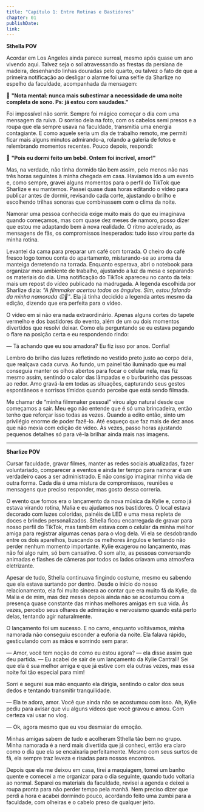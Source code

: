 ```yaml
---
title: "Capítulo 1: Entre Rotinas e Bastidores"
chapter: 01
publishDate: 
link: 
---
```


**Sthella POV**

Acordar em Los Angeles ainda parece surreal, mesmo após quase um ano vivendo aqui. Talvez seja o sol atravessando as frestas da persiana de madeira, desenhando linhas douradas pelo quarto, ou talvez o fato de que a primeira notificação ao desligar o alarme foi uma selfie da Sharlize no espelho da faculdade, acompanhada da mensagem:

📱 **"Nota mental: nunca mais subestimar a necessidade de uma noite completa de sono. Ps: já estou com saudades."**

Foi impossível não sorrir. Sempre foi mágico começar o dia com uma mensagem da ruiva. O sorriso dela na foto, com os cabelos semi presos e a roupa que ela sempre usava na faculdade, transmitia uma energia contagiante. E como aquele seria um dia de trabalho remoto, me permiti ficar mais alguns minutos admirando-a, rolando a galeria de fotos e relembrando momentos recentes. Pouco depois, respondi:

📱 **"Pois eu dormi feito um bebê. Ontem foi incrível, amor!"**

Mas, na verdade, não tinha dormido tão bem assim, pelo menos não nas três horas seguintes à minha chegada em casa. Havíamos ido a um evento e, como sempre, gravei alguns momentos para o perfil do TikTok que Sharlize e eu mantemos. Passei quase duas horas editando o vídeo para publicar antes de dormir, revisando cada corte, ajustando o brilho e escolhendo trilhas sonoras que combinassem com o clima da noite.

Namorar uma pessoa conhecida exige muito mais do que eu imaginava quando começamos, mas com quase dez meses de namoro, posso dizer que estou me adaptando bem à nova realidade. O ritmo acelerado, as mensagens de fãs, os compromissos inesperados: tudo isso virou parte da minha rotina.

Levantei da cama para preparar um café com torrada. O cheiro do café fresco logo tomou conta do apartamento, misturando-se ao aroma da manteiga derretendo na torrada. Enquanto esperava, abri o notebook para organizar meu ambiente de trabalho, ajustando a luz da mesa e separando os materiais do dia. Uma notificação do TikTok apareceu no canto da tela: mais um repost do vídeo publicado na madrugada. A legenda escolhida por Sharlize dizia: *"A filmmaker acertou todos os ângulos. Sim, estou falando da minha namorada 😌📸"*. Ela já tinha decidido a legenda antes mesmo da edição, dizendo que era perfeita para o vídeo.

O vídeo em si não era nada extraordinário. Apenas alguns cortes do tapete vermelho e dos bastidores do evento, além de um ou dois momentos divertidos que resolvi deixar. Como ela perguntando se eu estava pegando o flare na posição certa e eu respondendo rindo:

— Tá achando que eu sou amadora? Eu fiz isso por anos. Confia!

Lembro do brilho das luzes refletindo no vestido preto justo ao corpo dela, que realçava cada curva. Ao fundo, um painel tão iluminado que eu mal conseguia manter os olhos abertos para focar o celular nela, mas fiz mesmo assim, sentindo o calor das lâmpadas e o burburinho das pessoas ao redor. Amo gravá-la em todas as situações, capturando seus gestos espontâneos e sorrisos tímidos quando percebe que está sendo filmada.

Me chamar de “minha filmmaker pessoal” virou algo natural desde que começamos a sair. Meu ego não entende que é só uma brincadeira, então tenho que reforçar isso todas as vezes. Quando a edito então, sinto um privilégio enorme de poder fazê-lo. Até esqueço que faz mais de dez anos que não mexia com edição de vídeo. Às vezes, passo horas ajustando pequenos detalhes só para vê-la brilhar ainda mais nas imagens.

---

**Sharlize POV**

Cursar faculdade, gravar filmes, manter as redes sociais atualizadas, fazer voluntariado, comparecer a eventos e ainda ter tempo para namorar é um verdadeiro caos a ser administrado. E não consigo imaginar minha vida de outra forma. Cada dia é uma mistura de compromissos, reuniões e mensagens que preciso responder, mas gosto dessa correria.

O evento que fomos era o lançamento da nova música da Kylie e, como já estava virando rotina, Malia e eu ajudamos nos bastidores. O local estava decorado com luzes coloridas, painéis de LED e uma mesa repleta de doces e brindes personalizados. Sthella ficou encarregada de gravar para nosso perfil do TikTok, mas também estava com o celular da minha melhor amiga para registrar algumas cenas para o vlog dela. Vi ela se desdobrando entre os dois aparelhos, buscando os melhores ângulos e tentando não perder nenhum momento importante. Kylie exagerou no lançamento, mas não foi algo ruim, só bem cansativo. O som alto, as pessoas conversando animadas e flashes de câmeras por todos os lados criavam uma atmosfera eletrizante.

Apesar de tudo, Sthella continuava fingindo costume, mesmo eu sabendo que ela estava surtando por dentro. Desde o início do nosso relacionamento, ela foi muito sincera ao contar que era muito fã da Kylie, da Malia e de mim, mas dez meses depois ainda não se acostumou com a presença quase constante das minhas melhores amigas em sua vida. Às vezes, percebo seus olhares de admiração e nervosismo quando está perto delas, tentando agir naturalmente.

O lançamento foi um sucesso. E no carro, enquanto voltávamos, minha namorada não conseguiu esconder a euforia da noite. Ela falava rápido, gesticulando com as mãos e sorrindo sem parar.

— Amor, você tem noção de como eu estou agora? — ela disse assim que deu partida. — Eu acabei de sair de um lançamento da Kylie Cantrall! Sei que ela é sua melhor amiga e que já estive com ela outras vezes, mas essa noite foi tão especial para mim!

Sorri e segurei sua mão enquanto ela dirigia, sentindo o calor dos seus dedos e tentando transmitir tranquilidade.

— Ela te adora, amor. Você que ainda não se acostumou com isso. Ah, Kylie pediu para avisar que viu alguns vídeos que você gravou e amou. Com certeza vai usar no vlog.

— Ok, agora mesmo que eu vou desmaiar de emoção.

Minhas amigas sabem de tudo e acolheram Sthella tão bem no grupo. Minha namorada é a nerd mais divertida que já conheci, então era claro como o dia que ela se encaixaria perfeitamente. Mesmo com seus surtos de fã, ela sempre traz leveza e risadas para nossos encontros.

Depois que ela me deixou em casa, tirei a maquiagem, tomei um banho quente e comecei a me organizar para o dia seguinte, quando tudo voltaria ao normal. Separei os materiais da faculdade, revisei a agenda e deixei a roupa pronta para não perder tempo pela manhã. Nem preciso dizer que perdi a hora e acabei dormindo pouco, acordando feito uma zumbi para a faculdade, com olheiras e o cabelo preso de qualquer jeito.
